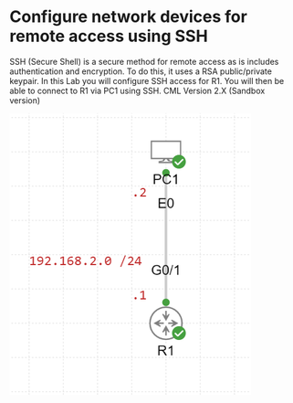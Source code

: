 # Configure network devices for remote access using SSH

SSH (Secure Shell) is a secure method for remote access as is includes authentication and encryption. To do this, it uses a RSA public/private keypair. In this Lab you will configure SSH access for R1. You will then be able to connect to R1 via PC1 using SSH. CML Version 2.X (Sandbox version)

![Lab Topology](https://github.com/CiscoDevNet/cml-community/blob/master/lab-topologies/ccna//Domain_4/4.8-configure_remote_access_1/Topology_Screenshot.png)
